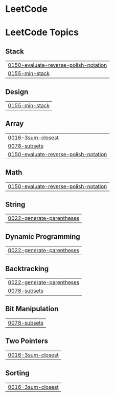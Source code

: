 # LeetCode
<!---LeetCode Topics Start-->
# LeetCode Topics
## Stack
|  |
| ------- |
| [0150-evaluate-reverse-polish-notation](https://github.com/ManmayGhosh/LeetCode/tree/master/0150-evaluate-reverse-polish-notation) |
| [0155-min-stack](https://github.com/ManmayGhosh/LeetCode/tree/master/0155-min-stack) |
## Design
|  |
| ------- |
| [0155-min-stack](https://github.com/ManmayGhosh/LeetCode/tree/master/0155-min-stack) |
## Array
|  |
| ------- |
| [0016-3sum-closest](https://github.com/ManmayGhosh/LeetCode/tree/master/0016-3sum-closest) |
| [0078-subsets](https://github.com/ManmayGhosh/LeetCode/tree/master/0078-subsets) |
| [0150-evaluate-reverse-polish-notation](https://github.com/ManmayGhosh/LeetCode/tree/master/0150-evaluate-reverse-polish-notation) |
## Math
|  |
| ------- |
| [0150-evaluate-reverse-polish-notation](https://github.com/ManmayGhosh/LeetCode/tree/master/0150-evaluate-reverse-polish-notation) |
## String
|  |
| ------- |
| [0022-generate-parentheses](https://github.com/ManmayGhosh/LeetCode/tree/master/0022-generate-parentheses) |
## Dynamic Programming
|  |
| ------- |
| [0022-generate-parentheses](https://github.com/ManmayGhosh/LeetCode/tree/master/0022-generate-parentheses) |
## Backtracking
|  |
| ------- |
| [0022-generate-parentheses](https://github.com/ManmayGhosh/LeetCode/tree/master/0022-generate-parentheses) |
| [0078-subsets](https://github.com/ManmayGhosh/LeetCode/tree/master/0078-subsets) |
## Bit Manipulation
|  |
| ------- |
| [0078-subsets](https://github.com/ManmayGhosh/LeetCode/tree/master/0078-subsets) |
## Two Pointers
|  |
| ------- |
| [0016-3sum-closest](https://github.com/ManmayGhosh/LeetCode/tree/master/0016-3sum-closest) |
## Sorting
|  |
| ------- |
| [0016-3sum-closest](https://github.com/ManmayGhosh/LeetCode/tree/master/0016-3sum-closest) |
<!---LeetCode Topics End-->